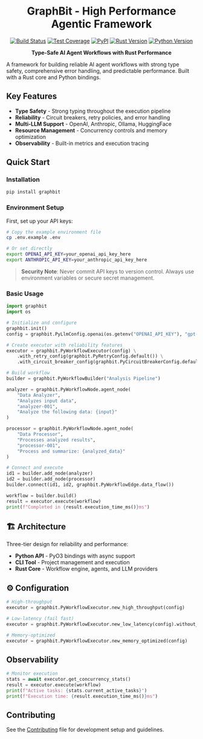 <div align="center">

# GraphBit - High Performance Agentic Framework

[![Build Status](https://img.shields.io/github/actions/workflow/status/InfinitiBit/graphbit/python-integration-tests.yml?branch=main)](https://github.com/InfinitiBit/graphbit/actions/workflows/python-integration-tests.yml)
[![Test Coverage](https://img.shields.io/codecov/c/github/InfinitiBit/graphbit)](https://codecov.io/gh/InfinitiBit/graphbit)
[![PyPI](https://img.shields.io/pypi/v/graphbit)](https://pypi.org/project/graphbit/)
[![Rust Version](https://img.shields.io/badge/rust-1.70+-blue.svg)](https://www.rust-lang.org)
[![Python Version](https://img.shields.io/pypi/pyversions/graphbit)](https://pypi.org/project/graphbit/)

**Type-Safe AI Agent Workflows with Rust Performance**

</div>

A framework for building reliable AI agent workflows with strong type safety, comprehensive error handling, and predictable performance. Built with a Rust core and Python bindings.

##  Key Features

- **Type Safety** - Strong typing throughout the execution pipeline
- **Reliability** - Circuit breakers, retry policies, and error handling
- **Multi-LLM Support** - OpenAI, Anthropic, Ollama, HuggingFace
- **Resource Management** - Concurrency controls and memory optimization
- **Observability** - Built-in metrics and execution tracing

##  Quick Start

### Installation
```bash
pip install graphbit
```

### Environment Setup
First, set up your API keys:
```bash
# Copy the example environment file
cp .env.example .env

# Or set directly
export OPENAI_API_KEY=your_openai_api_key_here
export ANTHROPIC_API_KEY=your_anthropic_api_key_here
```

> **Security Note**: Never commit API keys to version control. Always use environment variables or secure secret management.

### Basic Usage
```python
import graphbit
import os

# Initialize and configure
graphbit.init()
config = graphbit.PyLlmConfig.openai(os.getenv("OPENAI_API_KEY"), "gpt-4o-mini")

# Create executor with reliability features
executor = graphbit.PyWorkflowExecutor(config) \
    .with_retry_config(graphbit.PyRetryConfig.default()) \
    .with_circuit_breaker_config(graphbit.PyCircuitBreakerConfig.default())

# Build workflow
builder = graphbit.PyWorkflowBuilder("Analysis Pipeline")

analyzer = graphbit.PyWorkflowNode.agent_node(
    "Data Analyzer", 
    "Analyzes input data", 
    "analyzer-001",
    "Analyze the following data: {input}"
)

processor = graphbit.PyWorkflowNode.agent_node(
    "Data Processor",
    "Processes analyzed results",
    "processor-001", 
    "Process and summarize: {analyzed_data}"
)

# Connect and execute
id1 = builder.add_node(analyzer)
id2 = builder.add_node(processor)
builder.connect(id1, id2, graphbit.PyWorkflowEdge.data_flow())

workflow = builder.build()
result = executor.execute(workflow)
print(f"Completed in {result.execution_time_ms()}ms")
```

## 🏗️ Architecture

Three-tier design for reliability and performance:
- **Python API** - PyO3 bindings with async support
- **CLI Tool** - Project management and execution
- **Rust Core** - Workflow engine, agents, and LLM providers

## ⚙️ Configuration

```python
# High-throughput
executor = graphbit.PyWorkflowExecutor.new_high_throughput(config)

# Low-latency (fail fast)
executor = graphbit.PyWorkflowExecutor.new_low_latency(config).without_retries()

# Memory-optimized
executor = graphbit.PyWorkflowExecutor.new_memory_optimized(config)
```

## Observability

```python
# Monitor execution
stats = await executor.get_concurrency_stats()
result = executor.execute(workflow)
print(f"Active tasks: {stats.current_active_tasks}")
print(f"Execution time: {result.execution_time_ms()}ms")
```

## Contributing

See the [Contributing](CONTRIBUTING.md) file for development setup and guidelines.
